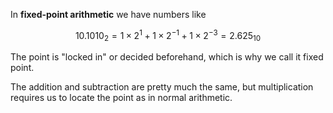 In **fixed-point arithmetic** we have numbers like

$$
10.1010_2 = 1\times 2^1 + 1\times 2^{-1} + 1\times 2^{-3} = 2.625_{10}
$$

The point is "locked in" or decided beforehand, which is why we call it fixed point.

The addition and subtraction are pretty much the same, but multiplication requires us to locate the point as in normal arithmetic.